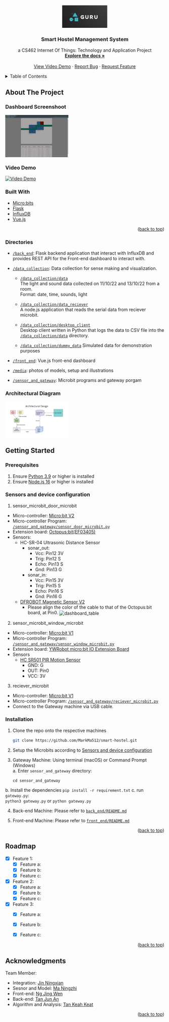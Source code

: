<div id="top"></div>
<!--
*** Template from: https://github.com/othneildrew/Best-README-Template
*** Thanks for checking out the Best-README-Template. If you have a suggestion
*** that would make this better, please fork the repo and create a pull request
*** or simply open an issue with the tag "enhancement".
*** Don't forget to give the project a star!
*** Thanks again! Now go create something AMAZING! :D
-->

<!-- PROJECT LOGO -->
<br />
<div align="center">
  <a href="https://github.com/MarkMa512/smart-hostel">
    <img src="media/team_logo.png" alt="Logo" width="144" height="72">
  </a>

<h3 align="center">Smart Hostel Management System</h3>

  <p align="center">
    a CS462 Internet Of Things: Technology and Application Project
    <br />
    <a href="https://github.com/MarkMa512/smart-hostel"><strong>Explore the docs »</strong></a>
    <br />
    <br />
    <a href="https://youtu.be/VCjBWMjaBcI">View Video Demo</a>
    ·
    <a href="https://github.com/MarkMa512/smart-hostel/issues">Report Bug</a>
    ·
    <a href="https://github.com/MarkMa512/smart-hostel/issues">Request Feature</a>
  </p>
</div>

<!-- TABLE OF CONTENTS -->
<details>
  <summary>Table of Contents</summary>
  <ol>
    <li>
      <a href="#about-the-project">About The Project</a>
      <ul>
        <li><a href="#dashboard-screenshot">Dashboard Screenshoot</a></li>
        <li><a href="#video-demo">Video Demo</a></li>
        <li><a href="#built-with">Built With</a></li>
        <li><a href="#directories">Directories</a></li>
        <li><a href="#architectural-diagram">Architectural Diagram</a></li>
      </ul>
    </li>
    <li>
      <a href="#getting-started">Getting Started</a>
      <ul>
        <li><a href="#prerequisites">Prerequisites</a></li>
        <li><a href="#sensors-and-device-configuration">Sensors and device configuration</a></li>
        <li><a href="#installation">Installation</a></li>
      </ul>
    </li>
    <li><a href="#roadmap">Roadmap</a></li>
    <li><a href="#acknowledgments">Acknowledgments</a></li>
  </ol>
</details>



<!-- ABOUT THE PROJECT -->
## About The Project

### Dashboard Screenshoot
<img
  align="center"
  src="media/dashboard_table.png"
  alt="dashboard_table"
  title="dashboard_table"
  style="display: inline-block; margin: 0 auto; max-width: 200px">

### Video Demo
[![Video Demo](https://img.youtube.com/vi/VCjBWMjaBcI/0.jpg)](https://www.youtube.com/watch?v=VCjBWMjaBcI)


### Built With
* [Micro:bits](https://microbit.org/)
* [Flask](https://flask.palletsprojects.com/en/2.2.x/)
* [InfluxDB](https://www.influxdata.com/)
* [Vue.js](https://vuejs.org)

<p align="right">(<a href="#top">back to top</a>)</p>

### Directories
- [`/back_end`](https://github.com/MarkMa512/smart-hostel/tree/master/back_end): Flask backend application that interact with InfluxDB and provides REST API for the Front-end dashboard to interact  with.  

- [`/data_collection`](https://github.com/MarkMa512/smart-hostel/tree/master/data_collection): Data collection for sense making and visualization.  

    - [`/data_collection/data`](https://github.com/MarkMa512/smart-hostel/tree/master/data_collection/data)  
    The light and sound data collected on 11/10/22 and 13/10/22 from a room.  
    Format: date, time, sounds, light  
    
  - [`/data_collection/data_reciever`](https://github.com/MarkMa512/smart-hostel/tree/master/data_collection/data_receiver)  
    A node.js application that reads the serial data from reciever microbit. 

  - [`/data_collection/desktop_client`](https://github.com/MarkMa512/smart-hostel/tree/master/data_collection/desktop_client)  
    Desktop client written in Python that logs the data to CSV file into the [`/data_collection/data`](https://github.com/MarkMa512/smart-hostel/tree/master/data_collection/data) directory.  

  - [`/data_collection/dummy_data`](https://github.com/MarkMa512/smart-hostel/tree/master/data_collection/dummy_data) 
    Simulated data for demonstration purposes

- [`/front_end`](https://github.com/MarkMa512/smart-hostel/tree/master/front_end): Vue.js front-end dashboard 

- [`/media`](https://github.com/MarkMa512/smart-hostel/tree/master/media): photos of models, setup and illustrations

- [`/sensor_and_gateway`](https://github.com/MarkMa512/smart-hostel/tree/master/sensor_and_gateway): Microbit programs and gateway porgam

### Architectural Diagram

<img
  align="center"
  src="media/architectural_design.png"
  alt="dashboard_table"
  title="dashboard_table"
  style="display: inline-block; margin: 0 auto; max-width: 200px">


<!-- GETTING STARTED -->
## Getting Started

### Prerequisites
1. Ensure [Python 3.9](https://www.python.org/downloads/) or higher is installed 
2. Ensure [Node.js 16](https://nodejs.org/en/) or higher is installed

### Sensors and device configuration
1. sensor_microbit_door_microbit
- Micro-controller: [Micro:bit V2](https://microbit.org/new-microbit/)
- Micro-controller Program: [`/sensor_and_gateway/sensor_door_microbit.py`](https://github.com/MarkMa512/smart-hostel/blob/master/sensor_and_gateway/sensor_door_microbit.py) 
- Extension board: [Octopus:bit(EF03405)](https://www.elecfreaks.com/learn-en/microbitExtensionModule/octopus_bit.html) 
- Sensors: 
  - HC-SR-04 Ultrasonic Distance Sensor
    - sonar_out: 
      - Vcc: Pin12 3V
      - Trig: Pin12 S
      - Echo: Pin13 S
      - Gnd: Pin13 G
    - sonar_in: 
      - Vcc: Pin15 3V
      - Trig: Pin15 S
      - Echo: Pin16 S
      - Gnd: Pin16 G
  - [DFROBOT Magnetic Sensor V2](https://wiki.dfrobot.com/Digital_magnetic_sensor_SKU__DFR0033)
    - Please align the color of the cable to that of the Octopus:bit board, at Pin0. 
<img
  align="center"
  src="media/door_microbit_setup.png"
  alt="dashboard_table"
  title="dashboard_table"
  style="display: inline-block; margin: 0 auto; max-width: 200px">


2. sensor_microbit_window_microbit
- Micro-controller: [Micro:bit V1](https://microbit.org/new-microbit/)
- Micro-controller Program: [`/sensor_and_gateway/sensor_window_microbit.py`](https://github.com/MarkMa512/smart-hostel/blob/master/sensor_and_gateway/sensor_window_microbit.py)  
- Extension board: [YWRobot micro:bit IO Extension Board](http://wiki.ywrobot.net/index.php?title=(SKU:BRD080003)IO_Extension_Board扩展板适用于Micro:bit)
- Sensors
  - [HC SR501 PIR Motion Sensor](https://lastminuteengineers.com/pir-sensor-arduino-tutorial/)
    - GND: G
    - OUT: Pin0
    - VCC: 3V


3. reciever_microbit
- Micro-controller: [Micro:bit V1](https://microbit.org/new-microbit/)
- Micro-controller Program: [`/sensor_and_gateway/reciever_microbit.py`](https://github.com/MarkMa512/smart-hostel/blob/master/sensor_and_gateway/reciever_microbit.py) 
- Connect to the Gateway machine via USB cable. 

### Installation

1. Clone the repo onto the respective machines
   ```sh
   git clone https://github.com/MarkMa512/smart-hostel.git
   ```
2. Setup the Microbits according to <a href="#sensors-and-device-configuration">Sensors and device configuration</a>

3. Gateway Machine: Using terminal (macOS) or Command Prompt (Windows)  
  a. Enter `sensor_and_gateway` directory:  
    ```
    cd sensor_and_gateway
    ```
  b. Install the dependencies 
    ```
    pip install -r requirement.txt
    ```
  c. run `gateway.py`:  
    ```
    python3 gateway.py
    ```
   or 
    ```
    python gateway.py
    ```

4. Back-end Machine: Please refer to [`back_end/README.md`](https://github.com/MarkMa512/smart-hostel/tree/master/back_end#readme)

5. Front-end Machine: Please refer to [`front_end/README.md`](https://github.com/MarkMa512/smart-hostel/tree/master/front_end#readme)

<p align="right">(<a href="#top">back to top</a>)</p>


<!-- ROADMAP -->
## Roadmap
- [x] Feature 1: 
  - [x] Feature a: 
  - [x] Feature b: 
  - [x] Feature c:
- [x] Feature 2: 
  - [x] Feature a: 
  - [x] Feature b: 
  - [x] Feature c: 
- [x] Feature 3: 
  - [x] Feature a: 
  - [x] Feature b: 
  - [x] Feature c: 


<p align="right">(<a href="#top">back to top</a>)</p>


<!-- ACKNOWLEDGMENTS -->
## Acknowledgments

Team Member:
- Integration: [Jin Ningxian](https://github.com/jinningxian)
- Sesnor and Model: [Ma Ningzhi](https://github.com/MarkMa512)
- Front-end: [Ng Jing Wen](https://github.com/ngjw1599)
- Back-end: [Tan Jun An](https://github.com/junan-tan-2019)
- Algorithm and Analysis: [Tan Keah Keat](https://github.com/kk-tan-2019)

<p align="right">(<a href="#top">back to top</a>)</p>
